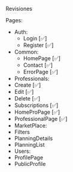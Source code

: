 Revisiones 

Pages:
 - Auth: 
    - Login          [✅]
    - Register       [✅]
 - Common: 
    - HomePage       [✅]
    - Contact        [✅]
    - ErrorPage      [✅]
 - Professionals:
  - Create           [✅]
  - Edit             [✅]
  - Delete           [✅]
  - Subscriptions    [✅]
  - HomeProPage      [✅]
  - ProfessionalPage [✅]
 - MarketPlace:
  - Filters          
  - PlanningDetails
  - PlanningList          
 - Users:
  - ProfilePage
  - PublicProfile          
